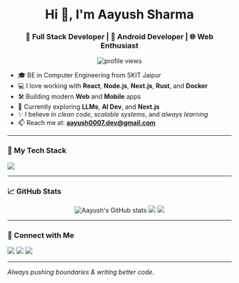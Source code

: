<h1 align="center">Hi 👋, I'm Aayush Sharma</h1>
<h3 align="center">🚀 Full Stack Developer | 📱 Android Developer | 🌐 Web Enthusiast</h3>

<p align="center">
  <img src="https://komarev.com/ghpvc/?username=Aayush0007&label=Profile%20views&color=0e75b6&style=flat" alt="profile views" />
</p>

- 🎓 BE in Computer Engineering from SKIT Jaipur  
- 💻 I love working with **React**, **Node.js**, **Next.js**, **Rust**, and **Docker**
- 🛠️ Building modern **Web** and **Mobile** apps
- 🌱 Currently exploring **LLMs**, **AI Dev**, and **Next.js**
- ✨ I believe in *clean code*, *scalable systems*, and *always learning*
- 📫 Reach me at: **aayush0007.dev@gmail.com**

---

### 🚀 My Tech Stack
<p align="left">
  <img src="https://skillicons.dev/icons?i=js,ts,react,nextjs,nodejs,nestjs,html,css,tailwind,bootstrap,git,github,docker,aws,mysql,mongodb,postgres,kotlin,figma" />
</p>

---

### 📈 GitHub Stats
<p align="center">
  <img src="https://github-readme-stats.vercel.app/api?username=Aayush0007&show_icons=true&theme=radical" alt="Aayush's GitHub stats" />
  <img src="https://github-readme-streak-stats.herokuapp.com/?user=Aayush0007&theme=radical" />
  <img src="https://github-readme-stats.vercel.app/api/top-langs/?username=Aayush0007&layout=compact&theme=radical" />
</p>

---

### 🧩 Connect with Me
<p align="left">
  <a href="https://linkedin.com/in/aayush0007" target="_blank"><img src="https://img.shields.io/badge/LinkedIn-%230077B5.svg?&style=for-the-badge&logo=linkedin&logoColor=white"/></a>
  <a href="mailto:aayush0007.dev@gmail.com"><img src="https://img.shields.io/badge/Gmail-D14836?style=for-the-badge&logo=gmail&logoColor=white"/></a>
  <a href="https://twitter.com/aayush0007" target="_blank"><img src="https://img.shields.io/badge/Twitter-%231DA1F2.svg?&style=for-the-badge&logo=twitter&logoColor=white"/></a>
</p>

---

*Always pushing boundaries & writing better code.*

